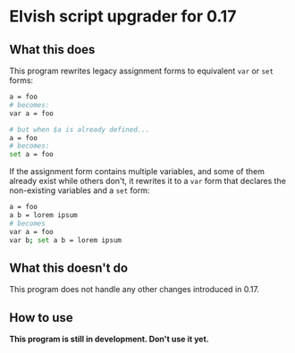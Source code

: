# Elvish script upgrader for 0.17

## What this does

This program rewrites legacy assignment forms to equivalent `var` or `set`
forms:

```sh
a = foo
# becomes:
var a = foo

# but when $a is already defined...
a = foo
# becomes:
set a = foo
```

If the assignment form contains multiple variables, and some of them already
exist while others don't, it rewrites it to a `var` form that declares the
non-existing variables and a `set` form:

```sh
a = foo
a b = lorem ipsum
# becomes
var a = foo
var b; set a b = lorem ipsum
```

## What this doesn't do

This program does not handle any other changes introduced in 0.17.

## How to use

**This program is still in development. Don't use it yet.**
